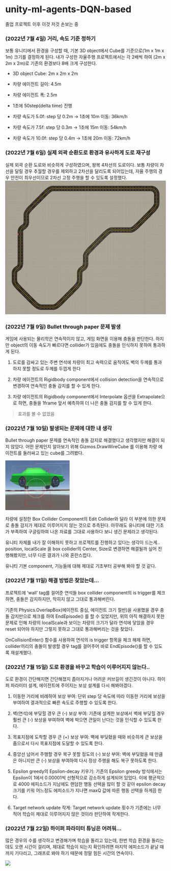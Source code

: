 # unity-ml-agents-DQN-based
졸업 프로젝트 이후 이것 저것 손보는 중

### (2022년 7월 4일) 거리, 속도 기준 정하기
보통 유니티에서 환경을 구성할 때, 기본 3D object에서 Cube를 기준으로(1m x 1m x 1m) 크기를 결정하게 된다.
내가 구성한 자율주행 프로젝트에서는 각 2배씩 하여 (2m x 2m x 2m)로 기존의 환경보다 8배 크게 구성한다.

* 3D object Cube: 2m x 2m x 2m

* 차량 에이전트 길이: 4.5m

* 차량 에이전트 폭: 2.5m

* 1초에 50step(delta time) 진행

* 차량 속도가 5.0f: step 당 0.2m -> 1초에 10m 이동: 36km/h

* 차량 속도가 7.5f: step 당 0.3m -> 1초에 15m 이동: 54km/h

* 차량 속도가 10.0f: step 당 0.4m -> 1초에 20m 이동: 72km/h

### (2022년 7월 6일) 실제 외곽 순환도로 환경과 유사하게 도로 재구성
실제 외곽 순환 도로와 비슷하게 구성하였으며, 왕복 4차선의 도로이다. 보통 차량이 차선을 달릴 경우 추월할 경우를 제외하고 2차선을 달리도록 되어있는데, 자율 주행의 경우 안전이 최우선이므로 2차선 고정 주행을 할 수 있도록 설정했다.
<img src="https://github.com/sh02092/unity-ml-agents-DQN-based/blob/20fc3687769f0d2dacf8c5f7e0fe4b5801b27239/Image/new%20road%20environment.png"></img>

### (2022년 7월 9일) Bullet through paper 문제 발생
게임에 사용되는 물리학은 연속적이지 않고, 게임 화면을 이용해 충돌을 판단한다. 하지만 object의 이동 속도가 빠르다면 collider가 있음에도 충돌을 인식하지 못하여 통과하게 된다.


1. 도로를 감싸고 있는 주변 연석에 차량이 최고 속력으로 움직여도 벽의 두께를 통과하지 못할 정도로 두께를 두껍게 한다
    

2. 차량 에이전트의 Rigidbody component에서 collision detection을 연속적으로 변경하여 연속적인 충돌 감지를 할 수 있게 한다.

3. 차량 에이전트의 Rigidbody component에서 Interpolate 옵션을 Extrapolate으로 하면, 충돌을 1frame 앞서 예측하여 더 나은 충돌 감지를 할 수 있게 한다.

> 효과를 볼 수 없었음

### (2022년 7월 10일) 발생되는 문제에 대한 내 생각
Bullet through paper 문제를 연속적인 충돌 감지로 해결했다고 생각했지만 해결이 되지 않았다. 어떤 문제인지 알아보기 위해 Gizmos.DrawWireCube 를 이용해 차량 에이전트를 둘러싸고 있는 cube를 그려봤다. 

<img src="https://github.com/sh02092/unity-ml-agents-DQN-based/blob/20fc3687769f0d2dacf8c5f7e0fe4b5801b27239/Image/around%20car%20agent.png" width="40%" height="30%"></img>

차량에 설정한 Box Collider Component의 Edit Collider와 달라 이 부분에 의한 문제로 충돌 감지가 제대로 이루어지지 않는 것으로 추측된다. 아무래도 유니티에 대한 기초가 부족하여 구글링하여 나온 자료를 그대로 사용하다 보니 생긴 문제라고 생각된다.

유니티 자체를 내가 잘 이해하지 못하고 프로젝트를 진행하고 있다는 생각이 드는게.. position, localScale 을 box collider의 Center, Size로  변경하면 해결될까 싶어 진행해봤지만, 너무 다른 결과가 나와 혼란스럽다.

유니티 기본 component, 기능들에 대해 제대로 기초부터 공부해 봐야 할 것 같다.

### (2022년 7월 11일) 해결 방법은 찾았는데...
프로젝트에 ‘wall’ tag를 걸어준 연석들 box collider component의 is trigger를 체크하면, 충돌은 감지하지만, 막히지 않고 그대로 통과해버린다. 

기존의 Physics.OverlapBox(에이전트 중심, 에이전트 크기 절반)을 사용했을 경우 충돌 감지만으로 체크를 하여 EndEpisode() 를 할 수 있었지만, 위의 아직 해결하지 못한 문제로 인해 차량의 localScale과 보이는 차량의 크기가 달라 연석에 닿았을 경우 reset 되어야 하지만 그렇지 못하고 그대로 통과해버리는 것을 찾았다. 

OnCollisionEnter() 함수를 사용하여 연석의 is trigger 항목을 체크 해제 하면, collider끼리의 충돌이 발생할 경우 tag를 걸어주어 바로 EndEpisode()를 할 수 있도록 재설계했다.

### (2022년 7월 15일) 도로 환경을 바꾸고 학습이 이루어지지 않는다..
도로 환경이 간단해지면 간단해졌지 좁아지거나 어려운 커브길이 생긴것이 아니다.
하이퍼 파라미터 설계, 에이전트에 주어지는 보상 설계를 다시 해봐야겠다.

1. 이동한 거리에 비례하여 보상 부여: 단위 step 당 속도에 따라 이동한 거리에 보상을 부여하여 결과적으로 빠른 속도로 주행할 수 있도록 한다.

2. 벽(연석)에 부딪힐 경우 큰 (-) 보상 부여: 기존에 설계한 보상에서 벽에 부딪힐 경우 훨씬 큰 (-) 보상을 부여하여 벽에 박으면 큰일이 난다는 것을 인식할 수 있도록 한다.

3. 목표지점에 도착할 경우 큰 (+) 보상 부여: 벽에 부딪혔을 때와 비슷하게 큰 보상을 줌으로서 다시 목표지점에 도달할 수 있도록 한다.

4. 중앙선 넘어서 주행할 경우 복구 못할 정도의 (-) 보상 부여: 벽에 부딪혔을 때 만큼은 아니지만 큰 (-) 보상을 부여하여 다시 정상 주행을 해도 복구 못하도록 한다.

5. Epsilon greedy의 Epsilon-decay 키우기: 기존의 Epsilon greedy 방식에서는 Epsilon이 1에서 0.00001씩 선형적으로 감소하게 설계되어 있었다. 이에 평균적으로 4000 에피소드가 지남에도 랜덤한 행동 선택을 많이 할 것 같아 epsilon decay 크기를 키워 어느정도 에피소드가 지나면 maxQ 값에 따른 행동 선택을 하게끔 한다.

6. Target network update 작게: Target network update 횟수가 기존에는 너무 적어 학습이 제대로 이루어지지 않은 것이라 판단하여 작게한다.

### (2022년 7월 22일) 하이퍼 파라미터 튜닝은 어려워...
많은 경우의 수를 생각하고 변경해가며 학습을 돌리고 있는데, 한번 학습 환경을 돌리는데도 오랜 시간이 걸리며, 제대로 학습이 되는지 확인하려면 마지막 에피소드가 끝날 때까지 기다리고, 그래프로 봐야 하기 때문에 정말 힘든 시간의 연속이다.

<img src="https://github.com/sh02092/unity-ml-agents-DQN-based/blob/41476d889d24c7594dd1bbbcb450f8337b0a7fef/Image/220722-DRL.gif"/></img>